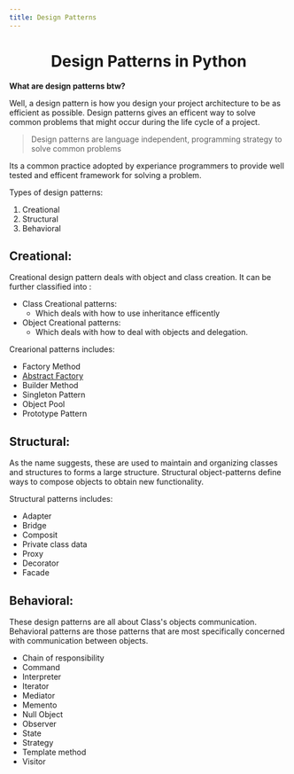 ```yaml
---
title: Design Patterns
---
```


<div align='center'>
<h1> Design Patterns in Python</h1>
</div>

**What are design patterns btw?**

Well, a design pattern is how you design your project architecture to be as efficient as possible. Design patterns gives an efficent way to solve common problems that might occur during the life cycle of a project.

> Design patterns are language independent, programming strategy to solve common problems

Its a common practice adopted by experiance programmers to provide well tested and efficent framework for solving a problem. 

Types of design patterns:

1. Creational
2. Structural
3. Behavioral

<div id='creational_dp'>

<h2> Creational:</h2>

</div>

Creational design pattern deals with object and class creation. It can be further classified into :

* Class Creational patterns:
	* Which deals with how to use inheritance efficently
* Object Creational patterns:
	* Which deals with how to deal with objects and delegation.

Crearional  patterns includes:

* Factory Method
* [Abstract Factory](/open-code/nav/posts/design_patterns/abstract_factory)
* Builder Method
* Singleton Pattern
* Object Pool
* Prototype Pattern

<div id='structural_dp'>

<h2> Structural:</h2>

</div>

As the name suggests, these are used to maintain and organizing classes and structures to forms a large structure.
Structural object-patterns define ways to compose objects to obtain new functionality.

Structural patterns includes:

* Adapter
* Bridge
* Composit
* Private class data
* Proxy
* Decorator
* Facade

<div id='behavioral_dp'>

<h2> Behavioral:</h2>

</div>

These design patterns are all about Class's objects communication. Behavioral patterns are those patterns that are most specifically concerned with communication between objects.

* Chain of responsibility
* Command
* Interpreter
* Iterator
* Mediator
* Memento
* Null Object
* Observer
* State
* Strategy
* Template method
* Visitor


